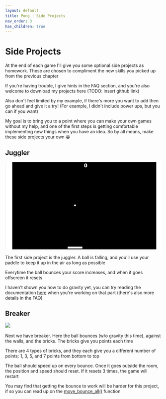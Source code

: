 ```yaml
---
layout: default
title: Pong | Side Projects
nav_order: 3
has_children: true
---
```


# Side Projects

At the end of each game I'll give you some optional side projects as homework. These are chosen to compliment the new skills you picked up from the previous chapter

If you're having trouble, I give hints in the FAQ section, and you're also welcome to download my projects here (TODO: insert github link)

Also don't feel limited by my example, if there's more you want to add then go ahead and give it a try! (For example, I didn't include power ups, but you can if you want)

My goal is to bring you to a point where you can make your own games without my help, and one of the first steps is getting comfortable implementing new things when you have an idea. So by all means, make these side projects your own 😀

## Juggler

![](../../images/pong/juggler.gif)

The first side project is the juggler. A ball is falling, and you'll use your paddle to keep it up in the air as long as possible

Everytime the ball bounces your score increases, and when it goes offscreen it resets

I haven't shown you how to do gravity yet, you can try reading the documentation [here](https://manual.yoyogames.com/GameMaker_Language/GML_Reference/Asset_Management/Instances/Instance_Variables/gravity.htm) when you're working on that part (there's also more details in the FAQ)

## Breaker

![](../../images/pong/breakout.gif)

Next we have breaker. Here the ball bounces (w/o gravity this time), against the walls, and the bricks. The bricks give you points each time

There are 4 types of bricks, and they each give you a different number of points: 1, 3, 5, and 7 points from bottom to top

The ball should speed up on every bounce. Once it goes outside the room, the position and speed should reset. If it resets 3 times, the game will restart

You may find that getting the bounce to work will be harder for this project, if so you can read up on the [move_bounce_all()](https://manual.yoyogames.com/GameMaker_Language/GML_Reference/Movement_And_Collisions/Movement/move_bounce_all.htm) function
